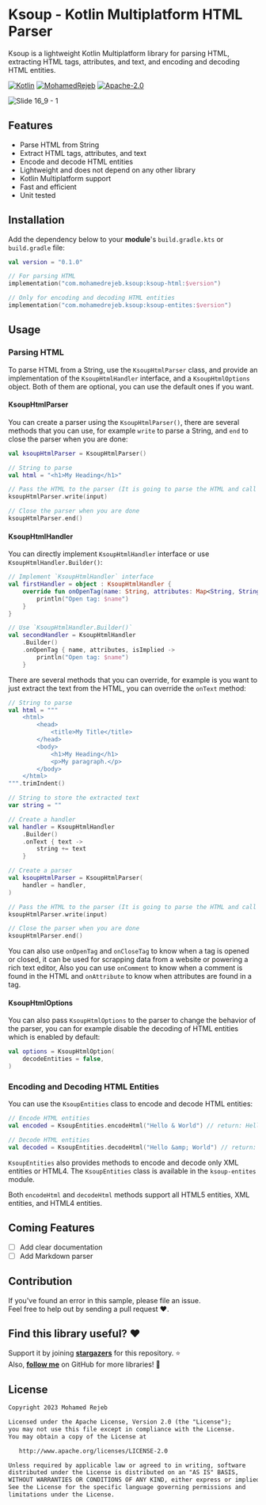 # Ksoup - Kotlin Multiplatform HTML Parser

Ksoup is a lightweight Kotlin Multiplatform library for parsing HTML, extracting HTML tags, attributes, and text, and encoding and decoding HTML entities.

[![Kotlin](https://img.shields.io/badge/kotlin-1.8.20-blue.svg?logo=kotlin)](http://kotlinlang.org)
[![MohamedRejeb](https://raw.githubusercontent.com/MohamedRejeb/MohamedRejeb/main/badges/mohamedrejeb.svg)](https://github.com/MohamedRejeb)
[![Apache-2.0](https://img.shields.io/badge/License-Apache%202.0-green.svg)](https://opensource.org/licenses/Apache-2.0)

![Slide 16_9 - 1](https://github.com/MohamedRejeb/ksoup/assets/41842296/7933a478-9d3e-4ee7-baf6-c49be9932481)

## Features

- Parse HTML from String
- Extract HTML tags, attributes, and text
- Encode and decode HTML entities
- Lightweight and does not depend on any other library
- Kotlin Multiplatform support
- Fast and efficient
- Unit tested

## Installation

Add the dependency below to your **module**'s `build.gradle.kts` or `build.gradle` file:

```kotlin
val version = "0.1.0"

// For parsing HTML
implementation("com.mohamedrejeb.ksoup:ksoup-html:$version")

// Only for encoding and decoding HTML entities 
implementation("com.mohamedrejeb.ksoup:ksoup-entites:$version")
```

## Usage

### Parsing HTML

To parse HTML from a String, use the `KsoupHtmlParser` class, and provide an implementation of the `KsoupHtmlHandler` interface, and a `KsoupHtmlOptions` object.
Both of them are optional, you can use the default ones if you want.


#### KsoupHtmlParser

You can create a parser using the `KsoupHtmlParser()`, there are several methods that you can use, for example `write` to parse a String, and `end` to close the parser when you are done:

```kotlin
val ksoupHtmlParser = KsoupHtmlParser()

// String to parse
val html = "<h1>My Heading</h1>"

// Pass the HTML to the parser (It is going to parse the HTML and call the callbacks)
ksoupHtmlParser.write(input)

// Close the parser when you are done
ksoupHtmlParser.end()
```


#### KsoupHtmlHandler

You can directly implement `KsoupHtmlHandler` interface or use `KsoupHtmlHandler.Builder()`:

```kotlin
// Implement `KsoupHtmlHandler` interface
val firstHandler = object : KsoupHtmlHandler {
    override fun onOpenTag(name: String, attributes: Map<String, String>, isImplied: Boolean) {
        println("Open tag: $name")
    }
}

// Use `KsoupHtmlHandler.Builder()`
val secondHandler = KsoupHtmlHandler
    .Builder()
    .onOpenTag { name, attributes, isImplied ->
        println("Open tag: $name")
    }
```

There are several methods that you can override, for example is you want to just extract the text from the HTML, you can override the `onText` method:

```kotlin
// String to parse
val html = """
    <html>
        <head>
            <title>My Title</title>
        </head>
        <body>
            <h1>My Heading</h1>
            <p>My paragraph.</p>
        </body>
    </html>
""".trimIndent()

// String to store the extracted text
var string = ""

// Create a handler
val handler = KsoupHtmlHandler
    .Builder()
    .onText { text ->
        string += text
    }

// Create a parser
val ksoupHtmlParser = KsoupHtmlParser(
    handler = handler,
)

// Pass the HTML to the parser (It is going to parse the HTML and call the callbacks)
ksoupHtmlParser.write(input)

// Close the parser when you are done
ksoupHtmlParser.end()
```

You can also use `onOpenTag` and `onCloseTag` to know when a tag is opened or closed, it can be used for scrapping data from a website or powering a rich text editor,
Also you can use `onComment` to know when a comment is found in the HTML and `onAttribute` to know when attributes are found in a tag.


#### KsoupHtmlOptions

You can also pass `KsoupHtmlOptions` to the parser to change the behavior of the parser, you can for example disable the decoding of HTML entities which is enabled by default:

```kotlin
val options = KsoupHtmlOption(
    decodeEntities = false,
)
```

### Encoding and Decoding HTML Entities

You can use the `KsoupEntities` class to encode and decode HTML entities:

```kotlin
// Encode HTML entities
val encoded = KsoupEntities.encodeHtml("Hello & World") // return: Hello &amp; World

// Decode HTML entities
val decoded = KsoupEntities.decodeHtml("Hello &amp; World") // return: Hello & World
```

`KsoupEntities` also provides methods to encode and decode only XML entities or HTML4.
The `KsoupEntities` class is available in the `ksoup-entites` module.

Both `encodeHtml` and `decodeHtml` methods support all HTML5 entities, XML entities, and HTML4 entities.

## Coming Features

- [ ] Add clear documentation
- [ ] Add Markdown parser

## Contribution
If you've found an error in this sample, please file an issue. <br>
Feel free to help out by sending a pull request :heart:.

## Find this library useful? :heart:
Support it by joining __[stargazers](https://github.com/MohamedRejeb/Ksoup/stargazers)__ for this repository. :star: <br>
Also, __[follow me](https://github.com/MohamedRejeb)__ on GitHub for more libraries! 🤩

## License
```markdown
Copyright 2023 Mohamed Rejeb

Licensed under the Apache License, Version 2.0 (the "License");
you may not use this file except in compliance with the License.
You may obtain a copy of the License at

   http://www.apache.org/licenses/LICENSE-2.0

Unless required by applicable law or agreed to in writing, software
distributed under the License is distributed on an "AS IS" BASIS,
WITHOUT WARRANTIES OR CONDITIONS OF ANY KIND, either express or implied.
See the License for the specific language governing permissions and
limitations under the License.
```